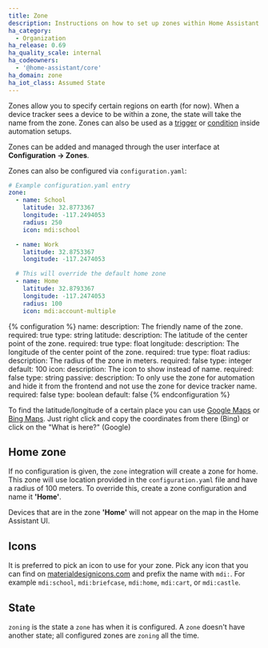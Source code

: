 ```yaml
---
title: Zone
description: Instructions on how to set up zones within Home Assistant.
ha_category:
  - Organization
ha_release: 0.69
ha_quality_scale: internal
ha_codeowners:
  - '@home-assistant/core'
ha_domain: zone
ha_iot_class: Assumed State
---
```


Zones allow you to specify certain regions on earth (for now). When a device tracker sees a device to be within a zone, the state will take the name from the zone. Zones can also be used as a [trigger](/getting-started/automation-trigger/#zone-trigger) or [condition](/getting-started/automation-condition/#zone-condition) inside automation setups.

Zones can be added and managed through the user interface at **Configuration -> Zones**. 

Zones can also be configured via `configuration.yaml`:

```yaml
# Example configuration.yaml entry
zone:
  - name: School
    latitude: 32.8773367
    longitude: -117.2494053
    radius: 250
    icon: mdi:school

  - name: Work
    latitude: 32.8753367
    longitude: -117.2474053

  # This will override the default home zone
  - name: Home
    latitude: 32.8793367
    longitude: -117.2474053
    radius: 100
    icon: mdi:account-multiple
```

{% configuration %}
name:
  description: The friendly name of the zone.
  required: true
  type: string
latitude:
  description: The latitude of the center point of the zone.
  required: true
  type: float
longitude:
  description: The longitude of the center point of the zone.
  required: true
  type: float
radius:
  description: The radius of the zone in meters.
  required: false
  type: integer
  default: 100
icon:
  description: The icon to show instead of name.
  required: false
  type: string
passive:
  description: To only use the zone for automation and hide it from the frontend and not use the zone for device tracker name.
  required: false
  type: boolean
  default: false
{% endconfiguration %}

To find the latitude/longitude of a certain place you can use [Google Maps](https://www.google.com/maps/) or [Bing Maps](https://www.bing.com/maps). Just right click and copy the coordinates from there (Bing) or click on the "What is here?" (Google)

## Home zone

If no configuration is given, the `zone` integration will create a zone for home. This zone will use location provided in the `configuration.yaml` file and have a radius of 100 meters. To override this, create a zone configuration and name it **'Home'**.

<div class='note'>

Devices that are in the zone **'Home'** will not appear on the map in the Home Assistant UI.

</div>

## Icons

It is preferred to pick an icon to use for your zone. Pick any icon that you can find on [materialdesignicons.com](https://materialdesignicons.com/) and prefix the name with `mdi:`. For example `mdi:school`, `mdi:briefcase`, `mdi:home`, `mdi:cart`, or `mdi:castle`.

## State

`zoning` is the state a `zone` has when it is configured. A `zone` doesn't have another state; all configured zones are `zoning` all the time.

